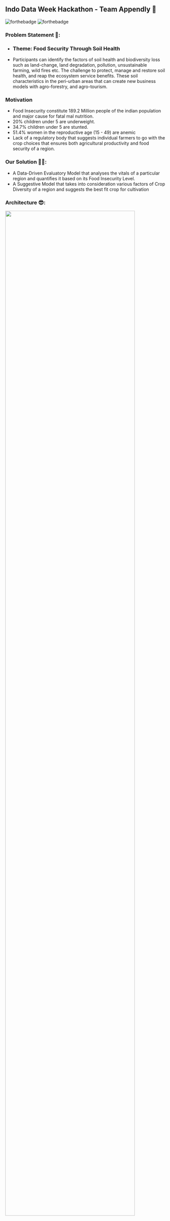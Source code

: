 ## Indo Data Week Hackathon - Team Appendly 🚀
![forthebadge](https://forthebadge.com/images/badges/built-with-love.svg)
![forthebadge](https://forthebadge.com/images/badges/made-with-python.svg)
### Problem Statement 🤔:
* ### Theme: Food Security Through Soil Health
* Participants can identify the factors of soil health and biodiversity loss such as land-change, land degradation, pollution, unsustainable farming, wild fires etc.  The challenge to protect, manage and restore soil health, and reap the ecosystem service benefits. These soil characteristics in the peri-urban areas that can create new business models with agro-forestry,  and agro-tourism.
### Motivation
* Food Insecurity constitute 189.2 Million people  of the indian population and major cause for fatal mal nutrition.
* 20% children under 5 are underweight. 
* 34.7% children under 5 are stunted.
* 51.4% women in the reproductive age (15 - 49) are anemic
* Lack of a regulatory body that suggests individual farmers to go with the crop choices that ensures both agricultural productivity and food security of a region.
### Our Solution 👨‍💻:


* A Data-Driven Evaluatory Model that analyses the vitals of a particular region and quantifies it based on its Food  Insecurity Level.
* A Suggestive Model that takes into consideration various factors of Crop Diversity of a region and suggests the best fit crop for cultivation
### Architecture 😎: 

<img src="https://github.com/Shakileash5/Food_security/blob/master/DataImages/archiecture.PNG" width="90%">

### Tech Stacks ⚛️:

<img src="https://github.com/Shakileash5/Food_security/blob/master/DataImages/TechStack.PNG?raw=true" width="90%">

## Installation
 ## Data Intepretation and Model
* Clone the repo
```sh
   $ git clone https://github.com/Shakileash5/Food_security.git
```
```sh
   $ cd Food_security
```
* Create virtualenv
```sh
   $ virtualenv venv
```
* For Linux
```sh
   $ source ./venv/bin/activate
```
* For windows
```sh
   $ cd venv/Scripts/
```
```sh
   $ activate
```
* Install dependencies
```sh
   $ pip install -r requirements.txt
```

## Contributing
Pull requests are welcome. For major changes, please open an issue first to discuss what you would like to change.

Please make sure to update tests as appropriate.

### Authors 📋:
Our Blog [Predicting Food Security & Promoting Crop Diversity in Telangana](https://medium.com/@datadrivensanjay/31e4c5a26ee4)
<p> Made with ❤</p>